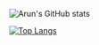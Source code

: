 

<!---
getarun4t/getarun4t is a ✨ special ✨ repository because its `README.md` (this file) appears on your GitHub profile.
You can click the Preview link to take a look at your changes.
--->

![Arun's GitHub stats](https://github-readme-stats.vercel.app/api?username=getarun4t&count_private=true&show_icons=true&theme=dark)

[![Top Langs](https://github-readme-stats.vercel.app/api/top-langs/?username=getarun4t)](https://github.com/getarun4t/github-readme-stats)
